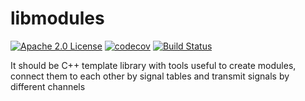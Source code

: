 # libmodules
[![Apache 2.0 License][license-badge]](LICENSE)
[![codecov][codecov-badge]][codecov-link]
[![Build Status][travis-badge]][travis-link]

It should be C++ template library with tools useful to create modules, connect them to each other by signal tables and transmit signals by different channels

[license-badge]:   https://img.shields.io/github/license/mashape/apistatus.svg
[travis-badge]:    https://travis-ci.org/softogen/libmodules.svg?branch=master
[travis-link]:     https://travis-ci.org/softogen/libmodules
[codecov-badge]:   https://codecov.io/gh/softogen/libmodules/branch/master/graph/badge.svg
[codecov-link]:    https://codecov.io/gh/softogen/libmodules
